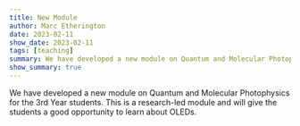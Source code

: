 ```yaml
---
title: New Module
author: Marc Etherington
date: 2023-02-11
show_date: 2023-02-11
tags: [teaching]
summary: We have developed a new module on Quantum and Molecular Photophysics for the 3rd Year students.
show_summary: true
---
```

We have developed a new module on Quantum and Molecular Photophysics for the 3rd Year students. This is a research-led module and will give the students a good opportunity to learn about OLEDs.
